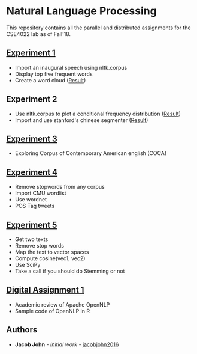 # Natural Language Processing

This repository contains all the parallel and distributed assignments for the CSE4022 lab as of Fall'18.

## [Experiment 1](https://github.com/jacobjohn2016/NLP/blob/master/Final/Experiment-1/Experiment-1.md)
* Import an inaugural speech using nltk.corpus
* Display top five frequent words
* Create a word cloud ([Result](https://github.com/jacobjohn2016/NLP/blob/master/Final/Experiment-1/Obama_inaugural_worldcloud.png))

## Experiment 2
* Use nltk.corpus to plot a conditional frequency distribution ([Result](https://github.com/jacobjohn2016/NLP/blob/master/Final/Experiment-2/Experiment-2b.md))
* Import and use stanford's chinese segmenter ([Result](https://github.com/jacobjohn2016/NLP/blob/master/Final/Experiment-2/Experiment-2a.md))

## [Experiment 3](https://github.com/jacobjohn2016/NLP/blob/master/Final/Experiment-3/exercise_3.pdf)
* Exploring Corpus of Contemporary American english (COCA)

## [Experiment 4](https://github.com/jacobjohn2016/NLP/blob/master/Final/Experiment-4/Experiment-4.md)
* Remove stopwords from any corpus
* Import CMU wordlist
* Use wordnet
* POS Tag tweets

## [Experiment 5](https://github.com/jacobjohn2016/NLP/blob/master/Final/Experiment-5/Experiment-5.md)
* Get two texts
* Remove stop words
* Map the text to vector spaces
* Compute cosine(vec1, vec2)
* Use SciPy
* Take a call if you should do Stemming or not

## [Digital Assignment 1](https://github.com/jacobjohn2016/NLP/blob/master/Final/Digital-Assignment-1/OpenNLP.pdf)
* Academic review of Apache OpenNLP
* Sample code of OpenNLP in R

## Authors

* **Jacob John** - *Initial work* - [jacobjohn2016](github.com/jacobjohn2016/)